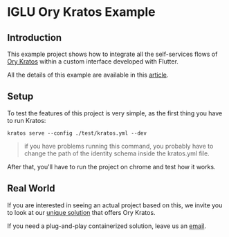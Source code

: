 # IGLU Ory Kratos Example

## Introduction

This example project shows how to integrate all the self-services flows of [Ory Kratos](https://www.ory.sh/kratos) within a custom interface developed with Flutter.

All the details of this example are available in this [article](https://www.ory.sh/login-flutter-authentication-example-api-open-source/).

## Setup

To test the features of this project is very simple, as the first thing you have to run Kratos:

    kratos serve --config ./test/kratos.yml --dev

> if you have problems running this command, you probably have to change the path of the identity schema inside the kratos.yml file.

After that, you'll have to run the project on chrome and test how it works.

## Real World

If you are interested in seeing an actual project based on this, we invite you to look at our [unique solution](https://orykratos.iglu.dev/) that offers Ory Kratos.

If you need a plug-and-play containerized solution, leave us an [email](mailto:info@iglu.dev).
